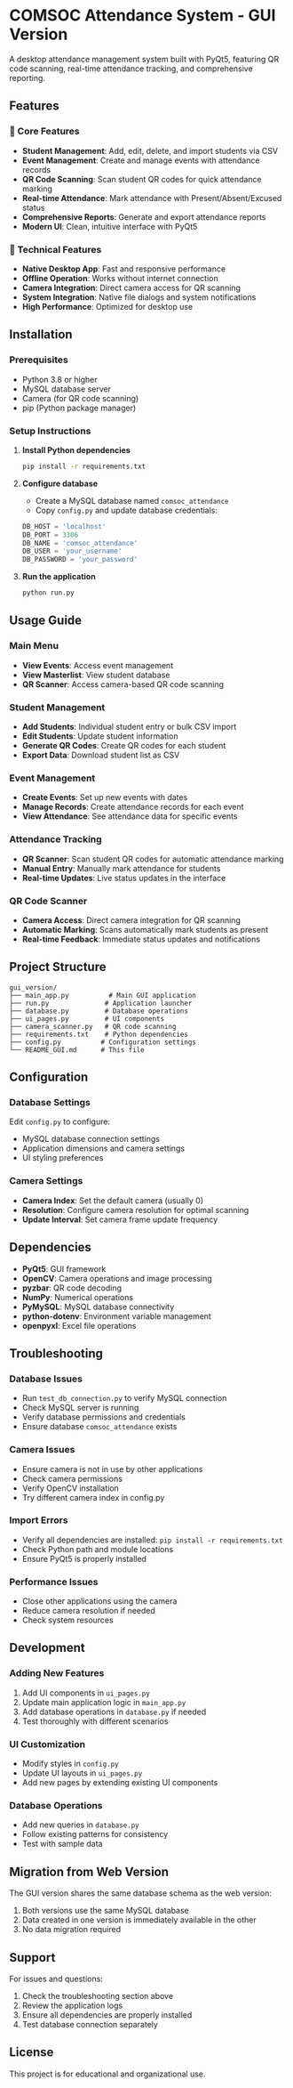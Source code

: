 # COMSOC Attendance System - GUI Version

A desktop attendance management system built with PyQt5, featuring QR code scanning, real-time attendance tracking, and comprehensive reporting.

## Features

### 🎯 Core Features
- **Student Management**: Add, edit, delete, and import students via CSV
- **Event Management**: Create and manage events with attendance records
- **QR Code Scanning**: Scan student QR codes for quick attendance marking
- **Real-time Attendance**: Mark attendance with Present/Absent/Excused status
- **Comprehensive Reports**: Generate and export attendance reports
- **Modern UI**: Clean, intuitive interface with PyQt5

### 🔧 Technical Features
- **Native Desktop App**: Fast and responsive performance
- **Offline Operation**: Works without internet connection
- **Camera Integration**: Direct camera access for QR scanning
- **System Integration**: Native file dialogs and system notifications
- **High Performance**: Optimized for desktop use

## Installation

### Prerequisites
- Python 3.8 or higher
- MySQL database server
- Camera (for QR code scanning)
- pip (Python package manager)

### Setup Instructions

1. **Install Python dependencies**
   ```bash
   pip install -r requirements.txt
   ```

2. **Configure database**
   - Create a MySQL database named `comsoc_attendance`
   - Copy `config.py` and update database credentials:
   ```python
   DB_HOST = 'localhost'
   DB_PORT = 3306
   DB_NAME = 'comsoc_attendance'
   DB_USER = 'your_username'
   DB_PASSWORD = 'your_password'
   ```

3. **Run the application**
   ```bash
   python run.py
   ```

## Usage Guide

### Main Menu
- **View Events**: Access event management
- **View Masterlist**: View student database
- **QR Scanner**: Access camera-based QR code scanning

### Student Management
- **Add Students**: Individual student entry or bulk CSV import
- **Edit Students**: Update student information
- **Generate QR Codes**: Create QR codes for each student
- **Export Data**: Download student list as CSV

### Event Management
- **Create Events**: Set up new events with dates
- **Manage Records**: Create attendance records for each event
- **View Attendance**: See attendance data for specific events

### Attendance Tracking
- **QR Scanner**: Scan student QR codes for automatic attendance marking
- **Manual Entry**: Manually mark attendance for students
- **Real-time Updates**: Live status updates in the interface

### QR Code Scanner
- **Camera Access**: Direct camera integration for QR scanning
- **Automatic Marking**: Scans automatically mark students as present
- **Real-time Feedback**: Immediate status updates and notifications

## Project Structure

```
gui_version/
├── main_app.py          # Main GUI application
├── run.py              # Application launcher
├── database.py         # Database operations
├── ui_pages.py         # UI components
├── camera_scanner.py   # QR code scanning
├── requirements.txt    # Python dependencies
├── config.py          # Configuration settings
└── README_GUI.md      # This file
```

## Configuration

### Database Settings
Edit `config.py` to configure:
- MySQL database connection settings
- Application dimensions and camera settings
- UI styling preferences

### Camera Settings
- **Camera Index**: Set the default camera (usually 0)
- **Resolution**: Configure camera resolution for optimal scanning
- **Update Interval**: Set camera frame update frequency

## Dependencies

- **PyQt5**: GUI framework
- **OpenCV**: Camera operations and image processing
- **pyzbar**: QR code decoding
- **NumPy**: Numerical operations
- **PyMySQL**: MySQL database connectivity
- **python-dotenv**: Environment variable management
- **openpyxl**: Excel file operations

## Troubleshooting

### Database Issues
- Run `test_db_connection.py` to verify MySQL connection
- Check MySQL server is running
- Verify database permissions and credentials
- Ensure database `comsoc_attendance` exists

### Camera Issues
- Ensure camera is not in use by other applications
- Check camera permissions
- Verify OpenCV installation
- Try different camera index in config.py

### Import Errors
- Verify all dependencies are installed: `pip install -r requirements.txt`
- Check Python path and module locations
- Ensure PyQt5 is properly installed

### Performance Issues
- Close other applications using the camera
- Reduce camera resolution if needed
- Check system resources

## Development

### Adding New Features
1. Add UI components in `ui_pages.py`
2. Update main application logic in `main_app.py`
3. Add database operations in `database.py` if needed
4. Test thoroughly with different scenarios

### UI Customization
- Modify styles in `config.py`
- Update UI layouts in `ui_pages.py`
- Add new pages by extending existing UI components

### Database Operations
- Add new queries in `database.py`
- Follow existing patterns for consistency
- Test with sample data

## Migration from Web Version

The GUI version shares the same database schema as the web version:
1. Both versions use the same MySQL database
2. Data created in one version is immediately available in the other
3. No data migration required

## Support

For issues and questions:
1. Check the troubleshooting section above
2. Review the application logs
3. Ensure all dependencies are properly installed
4. Test database connection separately

## License

This project is for educational and organizational use.

